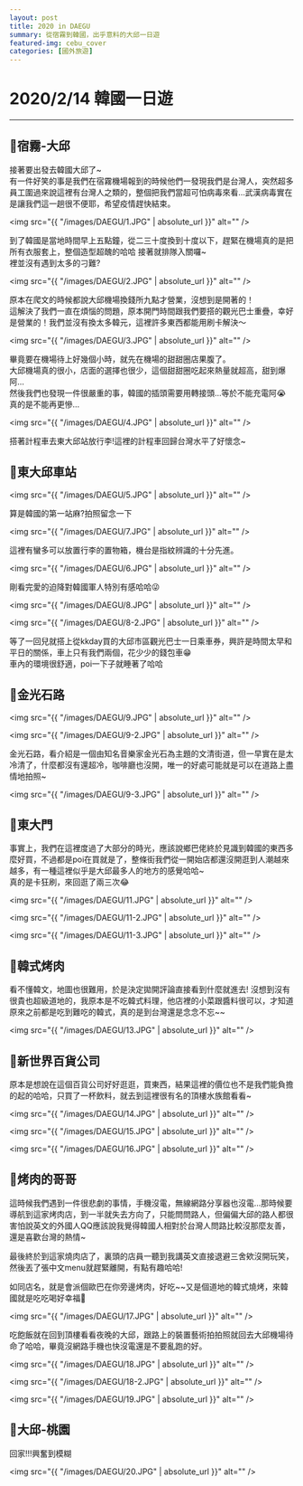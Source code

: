 ```yaml
---
layout: post
title: 2020 in DAEGU
summary: 從宿霧到韓國，出乎意料的大邱一日遊
featured-img: cebu_cover
categories: [國外旅遊]
---
```


# 2020/2/14 韓國一日遊

***

## 📍宿霧-大邱

接著要出發去韓國大邱了~<br>
有一件好笑的事是我們在宿霧機場報到的時候他們一發現我們是台灣人，突然超多員工圍過來說這裡有台灣人之類的，整個把我們當超可怕病毒來看…武漢病毒實在是讓我們這一趟很不便耶，希望疫情趕快結束。

<span class="image fit"><img src="{{ "/images/DAEGU/1.JPG" | absolute_url }}" alt="" /></span>

到了韓國是當地時間早上五點鐘，從二三十度換到十度以下，趕緊在機場真的是把所有衣服套上，整個造型超醜的哈哈
接著就排隊入關囉~<br>裡並沒有遇到太多的刁難?

<span class="image fit"><img src="{{ "/images/DAEGU/2.JPG" | absolute_url }}" alt="" /></span>

原本在爬文的時候都說大邱機場換錢所九點才營業，沒想到是開著的！<br>這解決了我們一直在煩惱的問題，原本開門時間跟我們要搭的觀光巴士重疊，幸好是營業的！我們並沒有換太多韓元，這裡許多東西都能用刷卡解決～

<span class="image fit"><img src="{{ "/images/DAEGU/3.JPG" | absolute_url }}" alt="" /></span>

畢竟要在機場待上好幾個小時，就先在機場的甜甜圈店果腹了。<br>
大邱機場真的很小，店面的選擇也很少，這個甜甜圈吃起來熱量就超高，甜到爆阿...<br>
然後我們也發現一件很嚴重的事，韓國的插頭需要用轉接頭…等於不能充電阿😭 真的是不能再更慘…

<span class="image fit"><img src="{{ "/images/DAEGU/4.JPG" | absolute_url }}" alt="" /></span>

搭著計程車去東大邱站放行李!這裡的計程車回歸台灣水平了好懷念~

## 📍東大邱車站

<span class="image fit"><img src="{{ "/images/DAEGU/5.JPG" | absolute_url }}" alt="" /></span>

算是韓國的第一站麻?拍照留念一下

<span class="image fit"><img src="{{ "/images/DAEGU/7.JPG" | absolute_url }}" alt="" /></span>

這裡有蠻多可以放置行李的置物箱，機台是指紋辨識的十分先進。

<span class="image fit"><img src="{{ "/images/DAEGU/6.JPG" | absolute_url }}" alt="" /></span>

剛看完愛的迫降對韓國軍人特別有感哈哈😜

<span class="image fit"><img src="{{ "/images/DAEGU/8.JPG" | absolute_url }}" alt="" /></span>

<span class="image fit"><img src="{{ "/images/DAEGU/8-2.JPG" | absolute_url }}" alt="" /></span>

等了一回兒就搭上從kkday買的大邱市區觀光巴士一日乘車券，興許是時間太早和平日的關係，車上只有我們兩個，花少少的錢包車😁<br>
車內的環境很舒適，poi一下子就睡著了哈哈

## 📍金光石路

<span class="image fit"><img src="{{ "/images/DAEGU/9.JPG" | absolute_url }}" alt="" /></span>

<span class="image fit"><img src="{{ "/images/DAEGU/9-2.JPG" | absolute_url }}" alt="" /></span>

金光石路，看介紹是一個由知名音樂家金光石為主題的文清街道，但一早實在是太冷清了，什麼都沒有還超冷，咖啡廳也沒開，唯一的好處可能就是可以在道路上盡情地拍照~

<span class="image fit"><img src="{{ "/images/DAEGU/9-3.JPG" | absolute_url }}" alt="" /></span>

## 📍東大門

事實上，我們在這裡度過了大部分的時光，應該說鄉巴佬終於見識到韓國的東西多麼好買，不過都是poi在買就是了，整條街我們從一開始店都還沒開逛到人潮越來越多，有一種這裡似乎是大邱最多人的地方的感覺哈哈~<br>
真的是卡狂刷，來回逛了兩三次😂

<span class="image fit"><img src="{{ "/images/DAEGU/11.JPG" | absolute_url }}" alt="" /></span>

<span class="image fit"><img src="{{ "/images/DAEGU/11-2.JPG" | absolute_url }}" alt="" /></span>

<span class="image fit"><img src="{{ "/images/DAEGU/11-3.JPG" | absolute_url }}" alt="" /></span>

## 📍韓式烤肉

看不懂韓文，地圖也很難用，於是決定拋開評論直接看到什麼就進去!
沒想到沒有很貴也超級道地的，我原本是不吃韓式料理，他店裡的小菜跟醬料很可以，才知道原來之前都是吃到難吃的韓式，真的是到台灣還是念念不忘~~

<span class="image fit"><img src="{{ "/images/DAEGU/13.JPG" | absolute_url }}" alt="" /></span>

## 📍新世界百貨公司

原本是想說在這個百貨公司好好逛逛，買東西，結果這裡的價位也不是我們能負擔的起的哈哈，只買了一杯飲料，就去到這裡很有名的頂樓水族館看看~

<span class="image fit"><img src="{{ "/images/DAEGU/14.JPG" | absolute_url }}" alt="" /></span>

<span class="image fit"><img src="{{ "/images/DAEGU/15.JPG" | absolute_url }}" alt="" /></span>

<span class="image fit"><img src="{{ "/images/DAEGU/16.JPG" | absolute_url }}" alt="" /></span>

## 📍烤肉的哥哥

這時候我們遇到一件很悲劇的事情，手機沒電，無線網路分享器也沒電...那時候要導航到這家烤肉店，到一半就失去方向了，只能問問路人，但偏偏大邱的路人都很害怕說英文的外國人QQ應該說我覺得韓國人相對於台灣人問路比較沒那麼友善，還是喜歡台灣的熱情~

最後終於到這家燒肉店了，裏頭的店員一聽到我講英文直接退避三舍欸沒開玩笑，然後丟了張中文menu就趕緊離開，有點有趣哈哈!

如同店名，就是會派個歐巴在你旁邊烤肉，好吃~~又是個道地的韓式燒烤，來韓國就是吃吃喝好幸福🥰 

<span class="image fit"><img src="{{ "/images/DAEGU/17.JPG" | absolute_url }}" alt="" /></span>

吃飽飯就在回到頂樓看看夜晚的大邱，跟路上的裝置藝術拍拍照就回去大邱機場待命了哈哈，畢竟沒網路手機也快沒電還是不要亂跑的好。

<span class="image fit"><img src="{{ "/images/DAEGU/18.JPG" | absolute_url }}" alt="" /></span>

<span class="image fit"><img src="{{ "/images/DAEGU/18-2.JPG" | absolute_url }}" alt="" /></span>

<span class="image fit"><img src="{{ "/images/DAEGU/19.JPG" | absolute_url }}" alt="" /></span>

## 📍大邱-桃園

回家!!!興奮到模糊

<span class="image fit"><img src="{{ "/images/DAEGU/20.JPG" | absolute_url }}" alt="" /></span>
